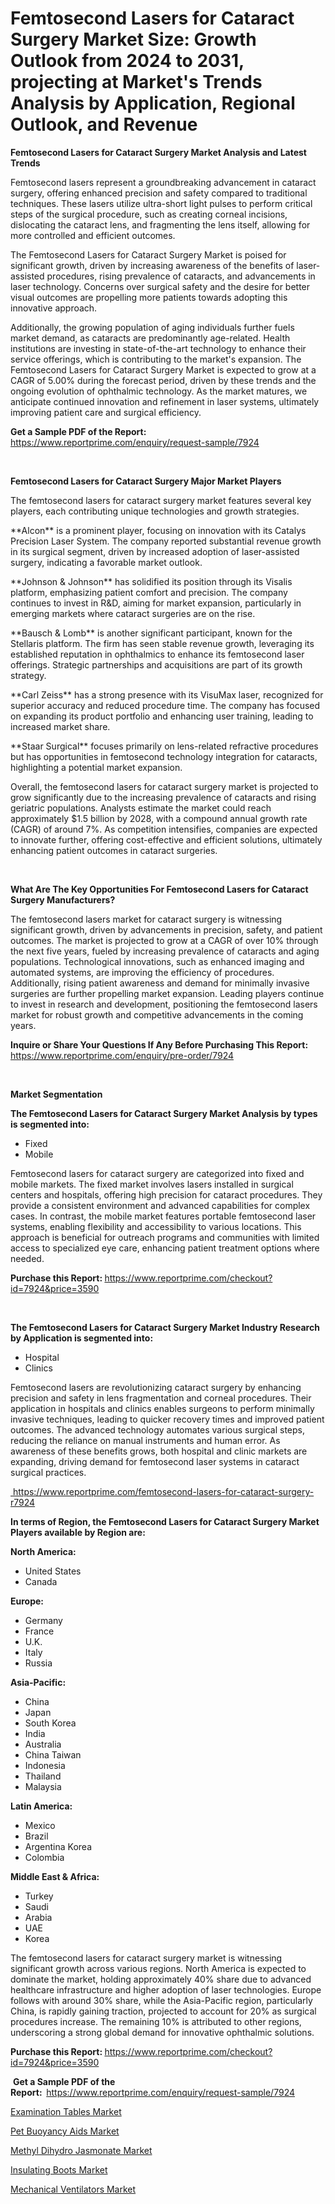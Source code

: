 <p><h1>Femtosecond Lasers for Cataract Surgery Market Size: Growth Outlook from 2024 to 2031, projecting at Market's Trends Analysis by Application, Regional Outlook, and Revenue</h1></p><p><strong>Femtosecond Lasers for Cataract Surgery Market Analysis and Latest Trends</strong></p>
<p><p>Femtosecond lasers represent a groundbreaking advancement in cataract surgery, offering enhanced precision and safety compared to traditional techniques. These lasers utilize ultra-short light pulses to perform critical steps of the surgical procedure, such as creating corneal incisions, dislocating the cataract lens, and fragmenting the lens itself, allowing for more controlled and efficient outcomes. </p><p>The Femtosecond Lasers for Cataract Surgery Market is poised for significant growth, driven by increasing awareness of the benefits of laser-assisted procedures, rising prevalence of cataracts, and advancements in laser technology. Concerns over surgical safety and the desire for better visual outcomes are propelling more patients towards adopting this innovative approach. </p><p>Additionally, the growing population of aging individuals further fuels market demand, as cataracts are predominantly age-related. Health institutions are investing in state-of-the-art technology to enhance their service offerings, which is contributing to the market's expansion. The Femtosecond Lasers for Cataract Surgery Market is expected to grow at a CAGR of 5.00% during the forecast period, driven by these trends and the ongoing evolution of ophthalmic technology. As the market matures, we anticipate continued innovation and refinement in laser systems, ultimately improving patient care and surgical efficiency.</p></p>
<p><strong>Get a Sample PDF of the Report:&nbsp;</strong> <a href="https://www.reportprime.com/enquiry/request-sample/7924">https://www.reportprime.com/enquiry/request-sample/7924</a></p>
<p>&nbsp;</p>
<p><strong>Femtosecond Lasers for Cataract Surgery Major Market Players</strong></p>
<p><p>The femtosecond lasers for cataract surgery market features several key players, each contributing unique technologies and growth strategies. </p><p>**Alcon** is a prominent player, focusing on innovation with its Catalys Precision Laser System. The company reported substantial revenue growth in its surgical segment, driven by increased adoption of laser-assisted surgery, indicating a favorable market outlook.</p><p>**Johnson & Johnson** has solidified its position through its Visalis platform, emphasizing patient comfort and precision. The company continues to invest in R&D, aiming for market expansion, particularly in emerging markets where cataract surgeries are on the rise.</p><p>**Bausch & Lomb** is another significant participant, known for the Stellaris platform. The firm has seen stable revenue growth, leveraging its established reputation in ophthalmics to enhance its femtosecond laser offerings. Strategic partnerships and acquisitions are part of its growth strategy.</p><p>**Carl Zeiss** has a strong presence with its VisuMax laser, recognized for superior accuracy and reduced procedure time. The company has focused on expanding its product portfolio and enhancing user training, leading to increased market share.</p><p>**Staar Surgical** focuses primarily on lens-related refractive procedures but has opportunities in femtosecond technology integration for cataracts, highlighting a potential market expansion.</p><p>Overall, the femtosecond lasers for cataract surgery market is projected to grow significantly due to the increasing prevalence of cataracts and rising geriatric populations. Analysts estimate the market could reach approximately $1.5 billion by 2028, with a compound annual growth rate (CAGR) of around 7%. As competition intensifies, companies are expected to innovate further, offering cost-effective and efficient solutions, ultimately enhancing patient outcomes in cataract surgeries.</p></p>
<p>&nbsp;</p>
<p><strong>What Are The Key Opportunities For Femtosecond Lasers for Cataract Surgery Manufacturers?</strong></p>
<p><p>The femtosecond lasers market for cataract surgery is witnessing significant growth, driven by advancements in precision, safety, and patient outcomes. The market is projected to grow at a CAGR of over 10% through the next five years, fueled by increasing prevalence of cataracts and aging populations. Technological innovations, such as enhanced imaging and automated systems, are improving the efficiency of procedures. Additionally, rising patient awareness and demand for minimally invasive surgeries are further propelling market expansion. Leading players continue to invest in research and development, positioning the femtosecond lasers market for robust growth and competitive advancements in the coming years.</p></p>
<p><strong>Inquire or Share Your Questions If Any Before Purchasing This Report:</strong> <a href="https://www.reportprime.com/enquiry/pre-order/7924">https://www.reportprime.com/enquiry/pre-order/7924</a></p>
<p>&nbsp;</p>
<p><strong>Market Segmentation</strong></p>
<p><strong>The Femtosecond Lasers for Cataract Surgery Market Analysis by types is segmented into:</strong></p>
<p><ul><li>Fixed</li><li>Mobile</li></ul></p>
<p><p>Femtosecond lasers for cataract surgery are categorized into fixed and mobile markets. The fixed market involves lasers installed in surgical centers and hospitals, offering high precision for cataract procedures. They provide a consistent environment and advanced capabilities for complex cases. In contrast, the mobile market features portable femtosecond laser systems, enabling flexibility and accessibility to various locations. This approach is beneficial for outreach programs and communities with limited access to specialized eye care, enhancing patient treatment options where needed.</p></p>
<p><strong>Purchase this Report:&nbsp;</strong><a href="https://www.reportprime.com/checkout?id=7924&price=3590">https://www.reportprime.com/checkout?id=7924&price=3590</a></p>
<p>&nbsp;</p>
<p><strong>The Femtosecond Lasers for Cataract Surgery Market Industry Research by Application is segmented into:</strong></p>
<p><ul><li>Hospital</li><li>Clinics</li></ul></p>
<p><p>Femtosecond lasers are revolutionizing cataract surgery by enhancing precision and safety in lens fragmentation and corneal procedures. Their application in hospitals and clinics enables surgeons to perform minimally invasive techniques, leading to quicker recovery times and improved patient outcomes. The advanced technology automates various surgical steps, reducing the reliance on manual instruments and human error. As awareness of these benefits grows, both hospital and clinic markets are expanding, driving demand for femtosecond laser systems in cataract surgical practices.</p></p>
<p><a href="https://www.reportprime.com/femtosecond-lasers-for-cataract-surgery-r7924">&nbsp;https://www.reportprime.com/femtosecond-lasers-for-cataract-surgery-r7924</a></p>
<p><strong>In terms of Region, the Femtosecond Lasers for Cataract Surgery Market Players available by Region are:</strong></p>
<p>
    <p> <strong> North America: </strong>
        <ul>
            <li>United States</li>
            <li>Canada</li>
        </ul>
        </p> 
    <p> <strong> Europe: </strong>
        <ul>
            <li>Germany</li>
            <li>France</li>
            <li>U.K.</li>
            <li>Italy</li>
            <li>Russia</li>
        </ul>
        </p> 
    <p> <strong> Asia-Pacific: </strong>
        <ul>
            <li>China</li>
            <li>Japan</li>
            <li>South Korea</li>
            <li>India</li>
            <li>Australia</li>
            <li>China Taiwan</li>
            <li>Indonesia</li>
            <li>Thailand</li>
            <li>Malaysia</li>
        </ul>
        </p> 
    <p> <strong> Latin America: </strong>
        <ul>
            <li>Mexico</li>
            <li>Brazil</li>
            <li>Argentina Korea</li>
            <li>Colombia</li>
        </ul>
        </p> 
    <p> <strong> Middle East & Africa: </strong>
        <ul>
            <li>Turkey</li>
            <li>Saudi</li>
            <li>Arabia</li>
            <li>UAE</li>
            <li>Korea</li>
        </ul>
    </p>
    </p>
<p><p>The femtosecond lasers for cataract surgery market is witnessing significant growth across various regions. North America is expected to dominate the market, holding approximately 40% share due to advanced healthcare infrastructure and higher adoption of laser technologies. Europe follows with around 30% share, while the Asia-Pacific region, particularly China, is rapidly gaining traction, projected to account for 20% as surgical procedures increase. The remaining 10% is attributed to other regions, underscoring a strong global demand for innovative ophthalmic solutions.</p></p>
<p><strong>Purchase this Report: </strong><a href="https://www.reportprime.com/checkout?id=7924&price=3590">https://www.reportprime.com/checkout?id=7924&price=3590</a></p>
<p>&nbsp;<strong>Get a Sample PDF of the Report:&nbsp;&nbsp;</strong><a href="https://www.reportprime.com/enquiry/request-sample/7924">https://www.reportprime.com/enquiry/request-sample/7924</a></p>
<p><strong></strong></p>
<p><p><a href="https://github.com/alesiasc0na/Market-Research-Report-List-1/blob/main/examination-tables-market.md">Examination Tables Market</a></p><p><a href="https://issuu.com/reportprime-2/docs/pet-buoyancy-aids-market-size-2030._e3fd14b45993cb">Pet Buoyancy Aids Market</a></p><p><a href="https://www.linkedin.com/pulse/global-methyl-dihydro-jasmonate-market-analysis-trends-4pvaf?trackingId=M3%2Bpj9ApRAG02HfIywhjBA%3D%3D">Methyl Dihydro Jasmonate Market</a></p><p><a href="https://www.linkedin.com/pulse/global-insulating-boots-market-trends-insights-growth-ifaff?trackingId=xT4HQg%2FcQ8CxHcEPuKVoAQ%3D%3D">Insulating Boots Market</a></p><p><a href="https://github.com/kathiestrine5ty/Market-Research-Report-List-1/blob/main/mechanical-ventilators-market.md">Mechanical Ventilators Market</a></p></p>